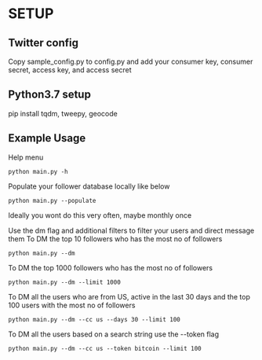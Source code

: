 

# SETUP

## Twitter config

Copy sample_config.py to config.py and add your consumer key, consumer secret, access key, and access secret

## Python3.7 setup
pip install tqdm, tweepy, geocode


## Example Usage

Help menu

`python main.py -h`

Populate your follower database locally like below

`python main.py --populate`

Ideally you wont do this very often, maybe monthly once

Use the dm flag and additional filters to filter your users
and direct message them
To DM the top 10 followers who has the most no of followers

`python main.py --dm`

To DM the top 1000 followers who has the most no of followers

`python main.py --dm --limit 1000`


To DM all the users who are from US, active in the last 30 days 
and the top 100 users with the most no of followers

`python main.py --dm --cc us --days 30 --limit 100`

To DM all the users based on a search string use the --token flag

`python main.py --dm --cc us --token bitcoin --limit 100`
  